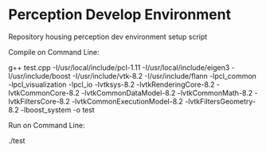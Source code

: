 # Perception Develop Environment
Repository housing perception dev environment setup script

Compile on Command Line: 

g++ test.cpp -I/usr/local/include/pcl-1.11 -I/usr/local/include/eigen3 -I/usr/include/boost -I/usr/include/vtk-8.2 -I/usr/include/flann -lpcl_common -lpcl_visualization -lpcl_io -lvtksys-8.2 -lvtkRenderingCore-8.2 -lvtkCommonCore-8.2 -lvtkCommonDataModel-8.2 -lvtkCommonMath-8.2 -lvtkFiltersCore-8.2 -lvtkCommonExecutionModel-8.2 -lvtkFiltersGeometry-8.2 -lboost_system -o test

Run on Command Line:

./test

